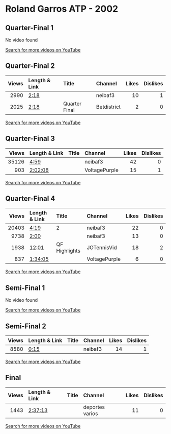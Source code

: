 
# Roland Garros ATP - 2002

## Quarter-Final 1
No video found

[Search for more videos on YouTube](https://www.youtube.com/results?search_query=%22roland+garros%22+%22Costa%22+%22Canas%22+%222002%22+%22highlights%22)     

## Quarter-Final 2
|   Views | Length & Link                                       | Title         | Channel     |   Likes |   Dislikes |
|--------:|:----------------------------------------------------|:--------------|:------------|--------:|-----------:|
|    2990 | [2:18](https://www.youtube.com/watch?v=4yFksjkLYiE) |               | neibaf3     |      10 |          1 |
|    2025 | [2:18](https://www.youtube.com/watch?v=X9DSX8ds9Oc) | Quarter Final | Betdistrict |       2 |          0 |

[Search for more videos on YouTube](https://www.youtube.com/results?search_query=%22roland+garros%22+%22Corretja%22+%22Pavel%22+%222002%22+%22highlights%22)     

## Quarter-Final 3
|   Views | Length & Link                                          | Title   | Channel       |   Likes |   Dislikes |
|--------:|:-------------------------------------------------------|:--------|:--------------|--------:|-----------:|
|   35126 | [4:59](https://www.youtube.com/watch?v=NdI-J8_Xhdg)    |         | neibaf3       |      42 |          0 |
|     903 | [2:02:08](https://www.youtube.com/watch?v=BQ4kRehu_08) |         | VoltagePurple |      15 |          1 |

[Search for more videos on YouTube](https://www.youtube.com/results?search_query=%22roland+garros%22+%22Ferrero%22+%22Agassi%22+%222002%22+%22highlights%22)     

## Quarter-Final 4
|   Views | Length & Link                                          | Title         | Channel       |   Likes |   Dislikes |
|--------:|:-------------------------------------------------------|:--------------|:--------------|--------:|-----------:|
|   20403 | [4:19](https://www.youtube.com/watch?v=mk3-MYtGa2k)    | 2             | neibaf3       |      22 |          0 |
|    9738 | [2:00](https://www.youtube.com/watch?v=MGNRtDqSHy8)    |               | neibaf3       |      13 |          0 |
|    1938 | [12:01](https://www.youtube.com/watch?v=b5NoZ-l8lFo)   | QF Highlights | JOTennisVid   |      18 |          2 |
|     837 | [1:34:05](https://www.youtube.com/watch?v=-6l37f5emY0) |               | VoltagePurple |       6 |          0 |

[Search for more videos on YouTube](https://www.youtube.com/results?search_query=%22roland+garros%22+%22Safin%22+%22Grosjean%22+%222002%22+%22highlights%22)     

## Semi-Final 1
No video found

[Search for more videos on YouTube](https://www.youtube.com/results?search_query=%22roland+garros%22+%22Costa%22+%22Corretja%22+%222002%22+%22highlights%22)     

## Semi-Final 2
|   Views | Length & Link                                       | Title   | Channel   |   Likes |   Dislikes |
|--------:|:----------------------------------------------------|:--------|:----------|--------:|-----------:|
|    8580 | [0:15](https://www.youtube.com/watch?v=rwVgSmzwkDw) |         | neibaf3   |      14 |          1 |

[Search for more videos on YouTube](https://www.youtube.com/results?search_query=%22roland+garros%22+%22Ferrero%22+%22Safin%22+%222002%22+%22highlights%22)     

## Final
|   Views | Length & Link                                          | Title   | Channel         |   Likes |   Dislikes |
|--------:|:-------------------------------------------------------|:--------|:----------------|--------:|-----------:|
|    1443 | [2:37:13](https://www.youtube.com/watch?v=Dgj_1h83scA) |         | deportes varios |      11 |          0 |

[Search for more videos on YouTube](https://www.youtube.com/results?search_query=%22roland+garros%22+%22Costa%22+%22Ferrero%22+%222002%22+%22highlights%22)     
